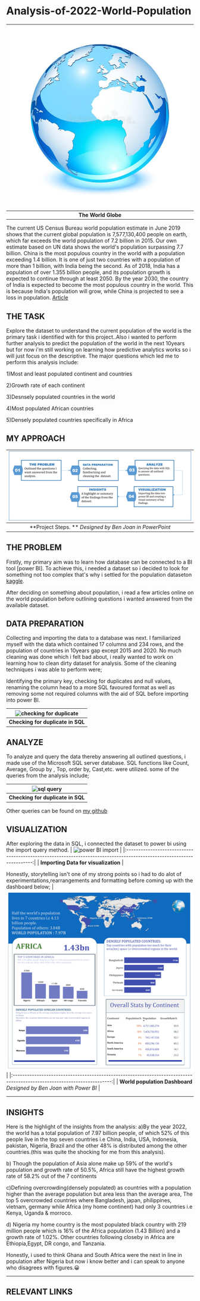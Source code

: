 # **Analysis-of-2022-World-Population**
| ![The Globe](https://github.com/Ben-Joan/Analysis-of-2022-World-Population/blob/main/_.jpeg) | 
|:------------------------------------------------------------------------------------------------------------------:| 
| **The World Globe** 
The current US Census Bureau world population estimate in June 2019 shows that the current global population is 7,577,130,400 people on earth, which far exceeds the world population of 7.2 billion in 2015. Our own estimate based on UN data shows the world's population surpassing 7.7 billion.
China is the most populous country in the world with a population exceeding 1.4 billion. It is one of just two countries with a population of more than 1 billion, with India being the second. As of 2018, India has a population of over 1.355 billion people, and its population growth is expected to continue through at least 2050. By the year 2030, the country of India is expected to become the most populous country in the world. This is because India's population will grow, while China is projected to see a loss in population. [Article](https://worldpopulationreview.com/)

## **THE TASK**
Explore the dataset to understand the current population of the world is the primary task i identified with for this project..Also i wanted to perform further analysis to predict the population
of the world in the next 10years but for now i'm still working on learning how predictive analytics works so i will just focus on the descriptive. 
The major questions which led me to perform this analysis include:

1)Most and least populated continent and countries

2)Growth rate of each continent

3)Desnsely populated countries in the world

4)Most populated African countries 

5)Densely populated countries specifically in Africa


## **MY APPROACH**
|  ![project steps](https://github.com/Ben-Joan/Analysis-of-2022-World-Population/blob/main/WP%20Approach.png)  | 
|:------------------------------------------------------------------------------------------------------------------------:| 
|               **Project Steps. ** _Designed by Ben Joan in PowerPoint_   

## **THE PROBLEM**
Firstly, my primary aim was to learn how database can be connected to a BI tool [power BI]. To achieve this, i needed a dataset so i decided to look for something not too complex that's why i settled for the population dataseton [kaggle](https://www.kaggle.com/datasets/iamsouravbanerjee/world-population-dataset).

After deciding on something about population, i read a few articles online on the world population before outlining questions i wanted answered from the available dataset.

## **DATA PREPARATION**
Collecting and importing the data to a database was next. I familiarized myself with the data which contained 17 columns and 234 rows, and the population of countries in 10years gap except 2015 and 2020. No much cleaning was done which i felt bad about, i really wanted to work on learning how to clean dirty dataset for analysis. Some of the cleaning techniques i was able to perform were;

Identifying the primary key, checking for duplicates and null values, renaming the column head to a more SQL favoured format as well as removing some not required columns with the aid of SQL before importing into power BI.


| ![checking for duplicate]()  | 
|:---------------------------------------------------------------------------------------------------------------------:| 
|                                                   **Checking for duplicate in SQL**                                                    |

## **ANALYZE**
To analyze and query the data thereby answering all outlined questions, i made use of the Microsoft SQL server database. SQL functions like Count, Average, Group by , Top, order by, Cast,etc. were utilized. some of the queries from the analysis include;

| ![sql query]()  | 
|:---------------------------------------------------------------------------------------------------------------------:| 
|                                                   **Checking for duplicate in SQL**                                                    |

Other queries can be found on [my github]()

## **VISUALIZATION**
After exploring the data in SQL, i connected the dataset to power bi using the import query method.
| ![power BI import](https://user-images.githubusercontent.com/103894233/193960726-793d73a7-c83a-4534-bdb1-5e7374a74060.png)  | 
|:---------------------------------------------------------------------------------------------------------------------:| 
|                                                   **Importing Data for visualization**                                                    |

Honestly, storytelling isn't one of my strong points so i had to do alot of experimentations,rearrangements and formatting before coming up with the dashboard below;
| ![dashboard](https://github.com/Ben-Joan/Analysis-of-2022-World-Population/blob/main/World%20Population_page-0001.jpg)  | 
|:-----------------------------------------------------------------------------------------------------------------------:| 
|                     **World population  Dashboard** _Designed by Ben Joan with Power BI_                      |

---

## **INSIGHTS**
Here is the highlight of the insights from the analysis:
a)By the year 2022, the world has a total population of 7.97 billion people, of which 52% of this people live in the top seven countries i.e China, India, USA, Indonesia, pakistan, Nigeria, Brazil and the other 48% is distributed among the other countries.(this was quite the shocking for me from this analysis).

b) Though the population of Asia alone make up 59% of the world's population and growth rate of 50.5%, Africa still have the highest growth rate of 58.2% out of the 7 continents

c)Defining overcrowding(densely populated) as countries with a population higher than the average population but area less than the average area, The top 5 overcrowded countries where Bangladesh, japan, philippines, vietnam, germany while Africa (my home continent) had only 3 countries i.e Kenya, Uganda & morroco.

d) Nigeria my home country is the most populated black country with 219 million people which is 16% of the Africa population (1.43 Billion) and a growth rate of 1.02%. Other countries following closeby in Africa are Ethiopia,Egypt, DR congo, and Tanzania.

Honestly, i used to think Ghana and South Africa were the next in line in population after Nigeria but now i know better and i can speak to anyone who disagrees with figures.😀

---

## **RELEVANT LINKS**


